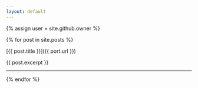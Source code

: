 ```yaml
---
layout: default
---
```


{% assign user = site.github.owner %}

{% for post in site.posts %}

[{{ post.title }}]({{ port.url }})

{{ post.excerpt }}
* * *

{% endfor %}
